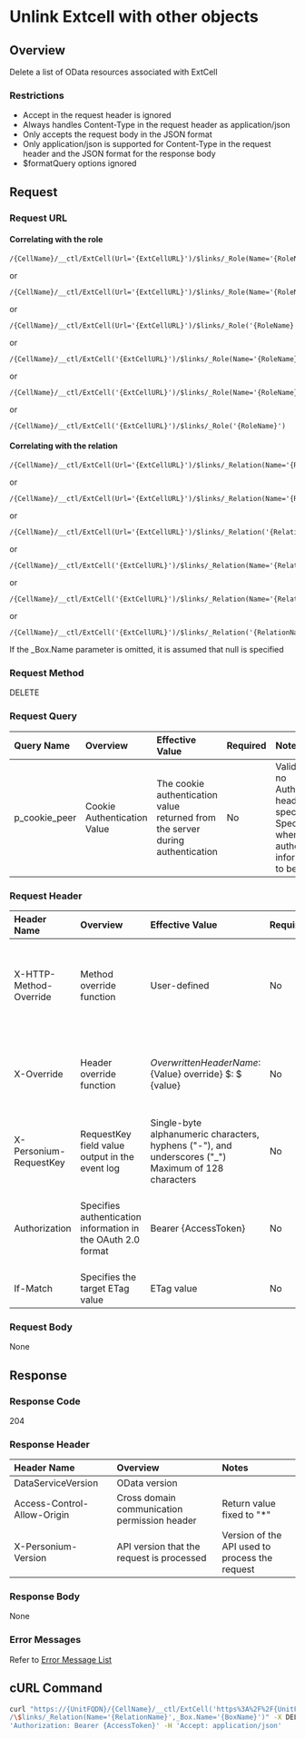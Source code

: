 # Unlink Extcell with other objects

## Overview

Delete a list of OData resources associated with ExtCell

### Restrictions

* Accept in the request header is ignored
* Always handles Content-Type in the request header as application/json
* Only accepts the request body in the JSON format
* Only application/json is supported for Content-Type in the request header and the JSON format for the response body
* $formatQuery options ignored

## Request

### Request URL

#### Correlating with the role

```
/{CellName}/__ctl/ExtCell(Url='{ExtCellURL}')/$links/_Role(Name='{RoleName}',_Box.Name='{BoxName}')
```

or

```
/{CellName}/__ctl/ExtCell(Url='{ExtCellURL}')/$links/_Role(Name='{RoleName}')
```

or

```
/{CellName}/__ctl/ExtCell(Url='{ExtCellURL}')/$links/_Role('{RoleName}')
```

or

```
/{CellName}/__ctl/ExtCell('{ExtCellURL}')/$links/_Role(Name='{RoleName}',_Box.Name='{BoxName}')
```

or

```
/{CellName}/__ctl/ExtCell('{ExtCellURL}')/$links/_Role(Name='{RoleName}')
```

or

```
/{CellName}/__ctl/ExtCell('{ExtCellURL}')/$links/_Role('{RoleName}')
```

#### Correlating with the relation

```
/{CellName}/__ctl/ExtCell(Url='{ExtCellURL}')/$links/_Relation(Name='{RelationName}',_Box.Name='{BoxName}')
```

or

```
/{CellName}/__ctl/ExtCell(Url='{ExtCellURL}')/$links/_Relation(Name='{RelationName}')
```

or

```
/{CellName}/__ctl/ExtCell(Url='{ExtCellURL}')/$links/_Relation('{RelationName}')
```

or

```
/{CellName}/__ctl/ExtCell('{ExtCellURL}')/$links/_Relation(Name='{RelationName}',_Box.Name='{BoxName}')
```

or

```
/{CellName}/__ctl/ExtCell('{ExtCellURL}')/$links/_Relation(Name='{RelationName}')
```

or

```
/{CellName}/__ctl/ExtCell('{ExtCellURL}')/$links/_Relation('{RelationName}')
```

If the \_Box.Name parameter is omitted, it is assumed that null is specified

### Request Method

DELETE

### Request Query

|Query Name|Overview|Effective Value|Required|Notes|
|:--|:--|:--|:--|:--|
|p_cookie_peer|Cookie Authentication Value|The cookie authentication value returned from the server during authentication|No|Valid only if no Authorization header specified<br>Specify this when cookie authentication information is to be used|

### Request Header

|Header Name|Overview|Effective Value|Required|Notes|
|:--|:--|:--|:--|:--|
|X-HTTP-Method-Override|Method override function|User-defined|No|If you specify this value when requesting with the POST method, the specified value will be used as a method.|
|X-Override|Header override function|${OverwrittenHeaderName}:${Value} override} $: $ {value}|No|Overwrite normal HTTP header value. To overwrite multiple headers, specify multiple X-Override headers.|
|X-Personium-RequestKey|RequestKey field value output in the event log|Single-byte alphanumeric characters, hyphens ("-"), and underscores ("_")<br>Maximum of 128 characters|No|PCS-${UNIXtime} by default|
|Authorization|Specifies authentication information in the OAuth 2.0 format|Bearer {AccessToken}|No|* Authentication tokens are the tokens acquired using the Authentication Token Acquisition API|
|If-Match|Specifies the target ETag value|ETag value|No|[*] by default|

### Request Body

None


## Response

### Response Code

204

### Response Header

|Header Name|Overview|Notes|
|:--|:--|:--|
|DataServiceVersion|OData version||
|Access-Control-Allow-Origin|Cross domain communication permission header|Return value fixed to "*"|
|X-Personium-Version|API version that the request is processed|Version of the API used to process the request|

### Response Body

None

### Error Messages

Refer to [Error Message List](004_Error_Messages.md)


## cURL Command

```sh
curl "https://{UnitFQDN}/{CellName}/__ctl/ExtCell('https%3A%2F%2F{UnitFQDN}%2F{ExtCellName}%2F')
/\$links/_Relation(Name='{RelationName}',_Box.Name='{BoxName}')" -X DELETE -i -H \
'Authorization: Bearer {AccessToken}' -H 'Accept: application/json'
```


